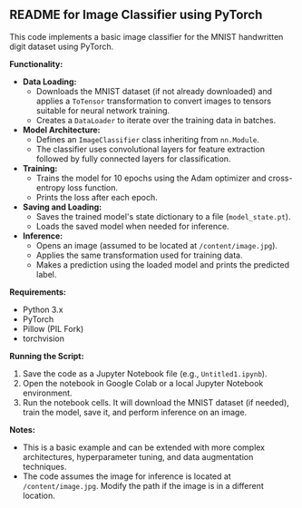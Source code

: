 ## README for Image Classifier using PyTorch

This code implements a basic image classifier for the MNIST handwritten digit dataset using PyTorch.

**Functionality:**

* **Data Loading:**
    * Downloads the MNIST dataset (if not already downloaded) and applies a `ToTensor` transformation to convert images to tensors suitable for neural network training.
    * Creates a `DataLoader` to iterate over the training data in batches.
* **Model Architecture:**
    * Defines an `ImageClassifier` class inheriting from `nn.Module`.
    * The classifier uses convolutional layers for feature extraction followed by fully connected layers for classification.
* **Training:**
    * Trains the model for 10 epochs using the Adam optimizer and cross-entropy loss function.
    * Prints the loss after each epoch.
* **Saving and Loading:**
    * Saves the trained model's state dictionary to a file (`model_state.pt`).
    * Loads the saved model when needed for inference.
* **Inference:**
    * Opens an image (assumed to be located at `/content/image.jpg`).
    * Applies the same transformation used for training data.
    * Makes a prediction using the loaded model and prints the predicted label.

**Requirements:**

* Python 3.x
* PyTorch
* Pillow (PIL Fork)
* torchvision

**Running the Script:**

1. Save the code as a Jupyter Notebook file (e.g., `Untitled1.ipynb`).
2. Open the notebook in Google Colab or a local Jupyter Notebook environment.
3. Run the notebook cells. It will download the MNIST dataset (if needed), train the model, save it, and perform inference on an image.

**Notes:**

* This is a basic example and can be extended with more complex architectures, hyperparameter tuning, and data augmentation techniques.
* The code assumes the image for inference is located at `/content/image.jpg`. Modify the path if the image is in a different location.

